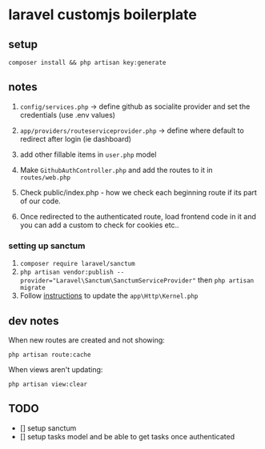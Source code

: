 # laravel customjs boilerplate

## setup

`composer install && php artisan key:generate`

## notes

1. `config/services.php` -> define github as socialite provider and set the credentials (use .env values)

2. `app/providers/routeserviceprovider.php` -> define where default to redirect after login (ie dashboard)

3. add other fillable items in `user.php` model

4. Make `GithubAuthController.php` and add the routes to it in `routes/web.php`

5. Check public/index.php - how we check each beginning route if its part of our code.

6. Once redirected to  the authenticated route, load frontend code in it and you can add a custom <script> </script> to check for cookies etc..



### setting up sanctum

1. `composer require laravel/sanctum`
2. `php artisan vendor:publish --provider="Laravel\Sanctum\SanctumServiceProvider"` then `php artisan migrate`
3. Follow [instructions](https://laravel.com/docs/9.x/sanctum) to update the `app\Http\Kernel.php` 

## dev notes

When new routes are created and not showing:

```
php artisan route:cache
```

When views aren't updating:

```
php artisan view:clear 
```


## TODO

- [] setup sanctum
- [] setup tasks model and be able to get tasks once authenticated
